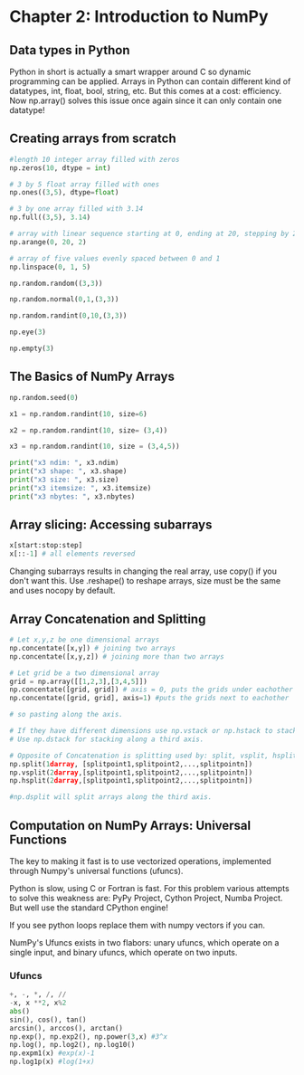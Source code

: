 # Chapter 2: Introduction to NumPy

## Data types in Python

Python in short is actually a smart wrapper around C so dynamic programming can be applied.  Arrays in Python can contain different kind of datatypes, int, float, bool, string, etc. But this comes at a cost: efficiency. Now np.array() solves this issue once again since it can only contain one datatype!

## Creating arrays from scratch

``` Python
#length 10 integer array filled with zeros
np.zeros(10, dtype = int)

# 3 by 5 float array filled with ones
np.ones((3,5), dtype=float)

# 3 by one array filled with 3.14
np.full((3,5), 3.14)

# array with linear sequence starting at 0, ending at 20, stepping by 2
np.arange(0, 20, 2)

# array of five values evenly spaced between 0 and 1
np.linspace(0, 1, 5)

np.random.random((3,3))

np.random.normal(0,1,(3,3))

np.random.randint(0,10,(3,3))

np.eye(3)

np.empty(3)
```

## The Basics of NumPy Arrays

``` Python
np.random.seed(0)

x1 = np.random.randint(10, size=6)

x2 = np.random.randint(10, size= (3,4))

x3 = np.random.randint(10, size = (3,4,5))

print("x3 ndim: ", x3.ndim)
print("x3 shape: ", x3.shape)
print("x3 size: ", x3.size)
print("x3 itemsize: ", x3.itemsize)
print("x3 nbytes: ", x3.nbytes)
```

## Array slicing: Accessing subarrays

``` Python
x[start:stop:step]
x[::-1] # all elements reversed
```

Changing subarrays results in changing the real array, use copy() if you don't want this. Use .reshape() to reshape arrays, size must be the same and uses nocopy by default.

## Array Concatenation and Splitting

``` Python
# Let x,y,z be one dimensional arrays
np.concentate([x,y]) # joining two arrays
np.concentate([x,y,z]) # joining more than two arrays

# Let grid be a two dimensional array
grid = np.array([[1,2,3],[3,4,5]])
np.concentate([grid, grid]) # axis = 0, puts the grids under eachother
np.concentate([grid, grid], axis=1) #puts the grids next to eachother

# so pasting along the axis.

# If they have different dimensions use np.vstack or np.hstack to stack vertically resp. horizontally.
# Use np.dstack for stacking along a third axis.

# Opposite of Concatenation is splitting used by: split, vsplit, hsplit
np.split(1darray, [splitpoint1,splitpoint2,...,splitpointn])
np.vsplit(2darray,[splitpoint1,splitpoint2,...,splitpointn])
np.hsplit(2darray,[splitpoint1,splitpoint2,...,splitpointn])

#np.dsplit will split arrays along the third axis.
```

## Computation on NumPy Arrays: Universal Functions
The key to making it fast is to use vectorized operations, implemented through Numpy's universal functions (ufuncs).

Python is slow, using C or Fortran is fast. For this problem various attempts to solve this weakness are: PyPy Project, Cython Project, Numba Project. But well use the standard CPython engine!

If you see python loops replace them with numpy vectors if you can.

NumPy's Ufuncs exists in two flabors: unary ufuncs, which operate on a single input, and binary ufuncs, which operate on two inputs.

### Ufuncs
``` python
+, -, *, /, //
-x, x **2, x%2
abs()
sin(), cos(), tan()
arcsin(), arccos(), arctan()
np.exp(), np.exp2(), np.power(3,x) #3^x
np.log(), np.log2(), np.log10()
np.expm1(x) #exp(x)-1
np.log1p(x) #log(1+x)
```
